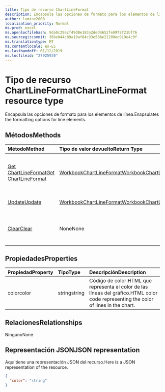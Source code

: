 ```yaml
---
title: Tipo de recurso ChartLineFormat
description: Encapsula las opciones de formato para los elementos de línea.
author: lumine2008
localization_priority: Normal
ms.prod: excel
ms.openlocfilehash: 9da0c29acf49d0e183a2ded4652fe0972f21bf76
ms.sourcegitcommit: 36be044c89a19af84c93e586e22200ec919e4c9f
ms.translationtype: MT
ms.contentlocale: es-ES
ms.lasthandoff: 01/12/2019
ms.locfileid: "27925920"
---
```

# <a name="chartlineformat-resource-type"></a><span data-ttu-id="0c3f8-103">Tipo de recurso ChartLineFormat</span><span class="sxs-lookup"><span data-stu-id="0c3f8-103">ChartLineFormat resource type</span></span>

<span data-ttu-id="0c3f8-104">Encapsula las opciones de formato para los elementos de línea.</span><span class="sxs-lookup"><span data-stu-id="0c3f8-104">Enapsulates the formatting options for line elements.</span></span>


## <a name="methods"></a><span data-ttu-id="0c3f8-105">Métodos</span><span class="sxs-lookup"><span data-stu-id="0c3f8-105">Methods</span></span>

| <span data-ttu-id="0c3f8-106">Método</span><span class="sxs-lookup"><span data-stu-id="0c3f8-106">Method</span></span>           | <span data-ttu-id="0c3f8-107">Tipo de valor devuelto</span><span class="sxs-lookup"><span data-stu-id="0c3f8-107">Return Type</span></span>    |<span data-ttu-id="0c3f8-108">Descripción</span><span class="sxs-lookup"><span data-stu-id="0c3f8-108">Description</span></span>|
|:---------------|:--------|:----------|
|[<span data-ttu-id="0c3f8-109">Get ChartLineFormat</span><span class="sxs-lookup"><span data-stu-id="0c3f8-109">Get ChartLineFormat</span></span>](../api/chartlineformat-get.md) | [<span data-ttu-id="0c3f8-110">WorkbookChartLineFormat</span><span class="sxs-lookup"><span data-stu-id="0c3f8-110">WorkbookChartLineFormat</span></span>](chartlineformat.md) |<span data-ttu-id="0c3f8-111">Lee las propiedades y relaciones del objeto chartLineFormat.</span><span class="sxs-lookup"><span data-stu-id="0c3f8-111">Read properties and relationships of chartLineFormat object.</span></span>|
|[<span data-ttu-id="0c3f8-112">Update</span><span class="sxs-lookup"><span data-stu-id="0c3f8-112">Update</span></span>](../api/chartlineformat-update.md) | [<span data-ttu-id="0c3f8-113">WorkbookChartLineFormat</span><span class="sxs-lookup"><span data-stu-id="0c3f8-113">WorkbookChartLineFormat</span></span>](chartlineformat.md) |<span data-ttu-id="0c3f8-114">Actualiza el objeto ChartLineFormat.</span><span class="sxs-lookup"><span data-stu-id="0c3f8-114">Update ChartLineFormat object.</span></span> |
|[<span data-ttu-id="0c3f8-115">Clear</span><span class="sxs-lookup"><span data-stu-id="0c3f8-115">Clear</span></span>](../api/chartlineformat-clear.md)|<span data-ttu-id="0c3f8-116">None</span><span class="sxs-lookup"><span data-stu-id="0c3f8-116">None</span></span>|<span data-ttu-id="0c3f8-117">Borra el formato de línea de un elemento de gráfico.</span><span class="sxs-lookup"><span data-stu-id="0c3f8-117">Clear the line format of a chart element.</span></span>|

## <a name="properties"></a><span data-ttu-id="0c3f8-118">Propiedades</span><span class="sxs-lookup"><span data-stu-id="0c3f8-118">Properties</span></span>
| <span data-ttu-id="0c3f8-119">Propiedad</span><span class="sxs-lookup"><span data-stu-id="0c3f8-119">Property</span></span>     | <span data-ttu-id="0c3f8-120">Tipo</span><span class="sxs-lookup"><span data-stu-id="0c3f8-120">Type</span></span>   |<span data-ttu-id="0c3f8-121">Descripción</span><span class="sxs-lookup"><span data-stu-id="0c3f8-121">Description</span></span>|
|:---------------|:--------|:----------|
|<span data-ttu-id="0c3f8-122">color</span><span class="sxs-lookup"><span data-stu-id="0c3f8-122">color</span></span>|<span data-ttu-id="0c3f8-123">string</span><span class="sxs-lookup"><span data-stu-id="0c3f8-123">string</span></span>|<span data-ttu-id="0c3f8-124">Código de color HTML que representa el color de las líneas del gráfico.</span><span class="sxs-lookup"><span data-stu-id="0c3f8-124">HTML color code representing the color of lines in the chart.</span></span>|

## <a name="relationships"></a><span data-ttu-id="0c3f8-125">Relaciones</span><span class="sxs-lookup"><span data-stu-id="0c3f8-125">Relationships</span></span>
<span data-ttu-id="0c3f8-126">Ninguno</span><span class="sxs-lookup"><span data-stu-id="0c3f8-126">None</span></span>


## <a name="json-representation"></a><span data-ttu-id="0c3f8-127">Representación JSON</span><span class="sxs-lookup"><span data-stu-id="0c3f8-127">JSON representation</span></span>

<span data-ttu-id="0c3f8-128">Aquí tiene una representación JSON del recurso.</span><span class="sxs-lookup"><span data-stu-id="0c3f8-128">Here is a JSON representation of the resource.</span></span>

<!--{
  "blockType": "resource",
  "baseType": "microsoft.graph.entity",
  "optionalProperties": [],
  "@odata.type": "microsoft.graph.workbookChartLineFormat"
}-->

```json
{
  "color": "string"
}

```

<!-- uuid: 8fcb5dbc-d5aa-4681-8e31-b001d5168d79
2015-10-25 14:57:30 UTC -->
<!-- {
  "type": "#page.annotation",
  "description": "ChartLineFormat resource",
  "keywords": "",
  "section": "documentation",
  "tocPath": ""
}-->
